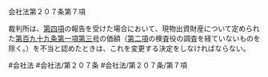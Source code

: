 会社法第２０７条第７項

裁判所は、[第四項](会社法＿＿＿＿第２０７条第４項)の報告を受けた場合において、現物出資財産について定められた[第百九十九条第一項第三号](会社法＿＿＿＿第１９９条第１項第３号)の価額（[第二項](会社法＿＿＿＿第２０７条第２項)の検査役の調査を経ていないものを除く。）を不当と認めたときは、これを変更する決定をしなければならない。

#会社法
#会社法/第２０７条
#会社法/第２０７条/第７項
